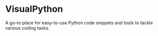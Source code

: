 # VisualPython
A go-to place for easy-to-use Python code snippets and tools to tackle various coding tasks.
